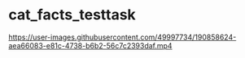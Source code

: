 # cat_facts_testtask

https://user-images.githubusercontent.com/49997734/190858624-aea66083-e81c-4738-b6b2-56c7c2393daf.mp4

